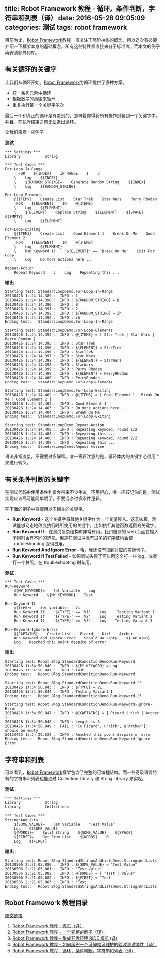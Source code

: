 title: Robot Framework 教程 - 循环，条件判断，字符串和列表（译）
date: 2016-05-28 09:05:09
categories: 测试
tags: robot framework
---

目前为止，[Robot Framework](http://robotframework.org/)教程一直关注于高阶抽象的概念，所以这次有必要介绍一下框架本身的基础概念。所有这些特性都直接来自于标准库，而本文的例子再安装额外的库。

## 有关循环的关键字

让我们从循环开始。[Robot Framework](http://robotframework.org/)为循环提供了多种方案。

* 在一系列元素中循环
* 根据数字的范围来循环
* 重复执行某一个关键字多次

最后一个和真正的循环是有差别的，意味着你得将所有操作封装到一个关键字中。并且，在执行结束之前无法退出循环。

让我们来看一些例子：

**测试**：

    *** Settings ***
    Library           String

    *** Test Cases ***
    For-Loop-In-Range
        : FOR    ${INDEX}    IN RANGE    1    3
        \    Log    ${INDEX}
        \    ${RANDOM_STRING}=    Generate Random String    ${INDEX}
        \    Log    ${RANDOM_STRING}

    For-Loop-Elements
        @{ITEMS}    Create List    Star Trek    Star Wars    Perry Rhodan
        :FOR    ${ELEMENT}    IN    @{ITEMS}
        \    Log    ${ELEMENT}
        \    ${ELEMENT}    Replace String    ${ELEMENT}    ${SPACE}    ${EMPTY}
        \    Log    ${ELEMENT}

    For-Loop-Exiting
        @{ITEMS}    Create List    Good Element 1    Break On Me    Good Element 2
        :FOR    ${ELEMENT}    IN    @{ITEMS}
        \    Log    ${ELEMENT}
        \    Run Keyword If    '${ELEMENT}' == 'Break On Me'    Exit For Loop
        \    Log    Do more actions here ...

    Repeat-Action
        Repeat Keyword    2    Log    Repeating this ...
        
 **输出**：
 
    Starting test: StandardLoopDemo.For-Loop-In-Range
    20130426 11:24:14.389 :  INFO : 1
    20130426 11:24:14.390 :  INFO : ${RANDOM_STRING} = B
    20130426 11:24:14.390 :  INFO : B
    20130426 11:24:14.391 :  INFO : 2
    20130426 11:24:14.392 :  INFO : ${RANDOM_STRING} = ih
    20130426 11:24:14.392 :  INFO : ih
    Ending test:   StandardLoopDemo.For-Loop-In-Range

    Starting test: StandardLoopDemo.For-Loop-Elements
    20130426 11:24:14.394 :  INFO : @{ITEMS} = [ Star Trek | Star Wars | Perry Rhodan ]
    20130426 11:24:14.395 :  INFO : Star Trek
    20130426 11:24:14.396 :  INFO : ${ELEMENT} = StarTrek
    20130426 11:24:14.396 :  INFO : StarTrek
    20130426 11:24:14.397 :  INFO : Star Wars
    20130426 11:24:14.398 :  INFO : ${ELEMENT} = StarWars
    20130426 11:24:14.398 :  INFO : StarWars
    20130426 11:24:14.399 :  INFO : Perry Rhodan
    20130426 11:24:14.400 :  INFO : ${ELEMENT} = PerryRhodan
    20130426 11:24:14.400 :  INFO : PerryRhodan
    Ending test:   StandardLoopDemo.For-Loop-Elements

    Starting test: StandardLoopDemo.For-Loop-Exiting
    20130426 11:24:14.402 :  INFO : @{ITEMS} = [ Good Element 1 | Break On Me | Good Element 2 ]
    20130426 11:24:14.402 :  INFO : Good Element 1
    20130426 11:24:14.403 :  INFO : Do more actions here ...
    20130426 11:24:14.404 :  INFO : Break On Me
    Ending test:   StandardLoopDemo.For-Loop-Exiting

    Starting test: StandardLoopDemo.Repeat-Action
    20130426 11:24:14.408 :  INFO : Repeating keyword, round 1/2
    20130426 11:24:14.408 :  INFO : Repeating this ...
    20130426 11:24:14.408 :  INFO : Repeating keyword, round 2/2
    20130426 11:24:14.409 :  INFO : Repeating this ...
    Ending test:   StandardLoopDemo.Repeat-Action   

语法非常直接，不需要过多解释。唯一需要注意的是，循环体内的关键字必须用 '\' 来进行转义。


## 有关条件判断的关键字

在测试代码中使用条件判断会带来不少争议。不用担心，唯一应该记住的是，测试实现应该尽可能简单明了，不要混杂过多条件逻辑。

在下面的例子中将使用以下相关的关键字。

* **Run Keyword** - 这个关键字将其他关键字作为一个变量传入。这意味着，测试能够动态地改变执行时所使用的关键字，比如执行其他函数返回的关键字。
* **Run Keyword If** - 在测试复杂结构时非常有用，比如被测的 web 页面在输入不同时会有不同的选项。但是在测试中混有过多的程序结构会使 troubleshooting 变得困难。
* **Run Keyword And Ignore Error** - 哈，我还没有找到对应的实际例子。
* **Run Keyword If Test Failed** - 如果测试失败了可以用这个打一些 log，或者打一个快照。在 troubleshooting 时有用。

**测试**：

    *** Test Cases ***
    Run-Keyword
        ${MY_KEYWORD}=    Set Variable    Log
        Run Keyword    ${MY_KEYWORD}    Test

    Run-Keyword-If
        ${TYPE}=    Set Variable    V1
        Run Keyword If    '${TYPE}' == 'V1'    Log     Testing Variant 1
        Run Keyword If    '${TYPE}' == 'V2'    Log    Testing Variant 2
        Run Keyword If    '${TYPE}' == 'V3'    Log    Testing Variant 3

    Run-Keyword-Ignore-Error
        @{CAPTAINS}    Create List    Picard    Kirk    Archer
        Run Keyword And Ignore Error    Should Be Empty    ${CAPTAINS}
        Log    Reached this point despite of error

**输出**：

    Starting test: Robot Blog.StandardConditionDemo.Run-Keyword
    20130426 13:34:50.840 :  INFO : ${MY_KEYWORD} = Log
    20130426 13:34:50.841 :  INFO : Test
    Ending test:   Robot Blog.StandardConditionDemo.Run-Keyword

    Starting test: Robot Blog.StandardConditionDemo.Run-Keyword-If
    20130426 13:34:50.843 :  INFO : ${TYPE} = V1
    20130426 13:34:50.844 :  INFO : Testing Variant 1
    Ending test:   Robot Blog.StandardConditionDemo.Run-Keyword-If

    Starting test: Robot Blog.StandardConditionDemo.Run-Keyword-Ignore-Error
    20130426 13:34:50.847 :  INFO : @{CAPTAINS} = [ Picard | Kirk | Archer ]
    20130426 13:34:50.848 :  INFO : Length is 3
    20130426 13:34:50.849 :  FAIL : '[u'Picard', u'Kirk', u'Archer']' should be empty
    20130426 13:34:50.850 :  INFO : Reached this point despite of error
    Ending test:   Robot Blog.StandardConditionDemo.Run-Keyword-Ignore-Error


## 字符串和列表

可以看到，[Robot Framework](http://robotframework.org/)框架包含了完整的可编程结构。而一些高级语言特有的字符串和列表也能通过 Collection Library 和 String Library 来实现。

**测试**：

    *** Settings ***
    Library           String
    Library           Collections

    *** Test Cases ***
    StringsAndLists
        ${SOME_VALUE}=    Set Variable    "Test Value"
        Log    ${SOME_VALUE}
        @{WORDS}=    Split String    ${SOME_VALUE}    ${SPACE}
        ${FIRST}=    Get From List    ${WORDS}    0
        Log    ${FIRST}

**输出**：

    Starting test: Robot Blog.StandardStringsAndListsDemo.StringsAndLists
    20130506 21:21:05.880 :  INFO : ${SOME_VALUE} = "Test Value"
    20130506 21:21:05.881 :  INFO : "Test Value"
    20130506 21:21:05.882 :  INFO : @{WORDS} = [ "Test | Value" ]
    20130506 21:21:05.882 :  INFO : ${FIRST} = "Test
    20130506 21:21:05.883 :  INFO : "Test
    Ending test:   Robot Blog.StandardStringsAndListsDemo.StringsAndLists

## Robot Framework 教程目录

[原文链接](https://blog.codecentric.de/en/2013/05/robot-framework-tutorial-loops-conditional-execution-and-more/)

1. [Robot Framework 教程 - 概览（译）](http://www.lyyyuna.com/2016/01/07/robotframework-tutorial-overview/)
2. [Robot Framework 教程 - 一个完整的例子（译）](http://www.lyyyuna.com/2016/04/09/robotframework-tutorial-a-complete-example/)
3. [Robot Framework 教程 - 集成开发环境 RIDE 概览 (译)](http://www.lyyyuna.com/2016/04/30/robotframework-ide-ride-overview/)
4. [Robot Framework 教程 - 如何组织一个可伸缩可维护的验收测试套件（译）](http://www.lyyyuna.com/2016/05/15/robotframework-tutorial-how-to-structure-a-scalable-and-maintainable-acceptance-test-suite/)
5. [Robot Framework 教程 - 循环，条件判断，字符串和列表（译）](http://www.lyyyuna.com/2016/05/28/robotframework-tutorial-loops-conditional-execution-and-more/)